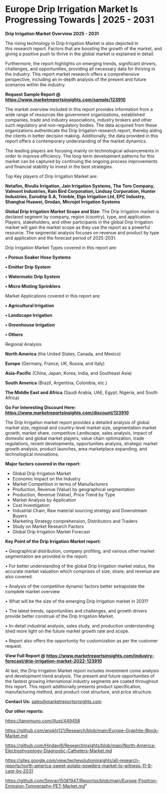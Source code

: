 # Europe Drip Irrigation Market Is Progressing Towards | 2025 - 2031

<Strong> Drip Irrigation Market Overview 2025 - 2031</strong>

The rising technology in Drip Irrigation Market is also depicted in this research report. Factors that are boosting the growth of the market, and giving a positive push to thrive in the global market is explained in detail.

Furthermore, the report highlights on emerging trends, significant drivers, challenges, and opportunities, providing all necessary data for thriving in the industry. This report market research offers a comprehensive perspective, including an in-depth analysis of the present and future scenarios within the industry.

<strong>Request Sample Report @ <a href=https://www.marketreportsinsights.com/sample/123910>https://www.marketreportsinsights.com/sample/123910</a></strong>

The market overview included in this report provides information from a wide range of resources like government organizations, established companies, trade and industry associations, industry brokers and other such regulatory and non-regulatory bodies. The data acquired from these organizations authenticate the Drip Irrigation research report, thereby aiding the clients in better decision making. Additionally, the data provided in this report offers a contemporary understanding of the market dynamics.

The leading players are focusing mainly on technological advancements in order to improve efficiency. The long-term development patterns for this market can be captured by continuing the ongoing process improvements and financial stability to invest in the best strategies.

Top Key players of Drip Irrigation Market are:

<strong>Netafim, Rivulis Irrigation, Jain Irrigation Systems, The Toro Company, Valmont Industries, Rain Bird Corporation, Lindsay Corporation, Hunter Industries, Eurodrip S.A, Trimble, Elgo Irrigation Ltd, EPC Industry, Shanghai Huawei, Grodan, Microjet Irrigation Systems</strong>

<strong><b>Global Drip Irrigation Market Scope and Size:</b></strong>
The Drip Irrigation market is declared segment by company, region (country), type, and application. Players, stakeholders, and other participants in the global Drip Irrigation market will gain the market scope as they use the report as a powerful resource. The segmental analysis focuses on revenue and product by type and application and the forecast period of 2025-2031.

Drip Irrigation Market Types covered in this report are:

<strong>• Porous Soaker Hose Systems

• Emitter Drip System

• Watermatic Drip System

• Micro Misting Sprinklers</strong>

Market Applications covered in this report are:

<strong>• Agricultural Irrigation

• Landscape Irrigation

• Greenhouse Irrigation

• Others</strong> 

Regional Analysis

<strong>North America</strong> (the United States, Canada, and Mexico)

<strong>Europe</strong> (Germany, France, UK, Russia, and Italy)

<strong>Asia-Pacific</strong> (China, Japan, Korea, India, and Southeast Asia)

<strong>South America</strong> (Brazil, Argentina, Colombia, etc.)

<strong>The Middle East and Africa</strong> (Saudi Arabia, UAE, Egypt, Nigeria, and South Africa)

<strong>Go For Interesting Discount Here: <a href=https://www.marketreportsinsights.com/discount/123910>https://www.marketreportsinsights.com/discount/123910</a></strong>

The Drip Irrigation market report provides a detailed analysis of global market size, regional and country-level market size, segmentation market growth, market share, competitive Landscape, sales analysis, impact of domestic and global market players, value chain optimization, trade regulations, recent developments, opportunities analysis, strategic market growth analysis, product launches, area marketplace expanding, and technological innovations.

<strong><b>Major factors covered in the report:</b></strong>
<ul>
  <li>Global Drip Irrigation Market </li>
  <li>Economic Impact on the Industry</li>
  <li>Market Competition in terms of Manufacturers</li>
  <li>Production, Revenue (Value) by geographical segmentation</li>
  <li>Production, Revenue (Value), Price Trend by Type</li>
  <li>Market Analysis by Application</li>
  <li>Cost Investigation</li>
  <li>Industrial Chain, Raw material sourcing strategy and Downstream Buyers</li>
  <li>Marketing Strategy comprehension, Distributors and Traders</li>
  <li>Study on Market Research Factors</li>
  <li>Global Drip Irrigation Market Forecast</li>
</ul>

<strong><b>Key Point of the Drip Irrigation Market report:</b></strong>

• Geographical distribution, company profiling, and various other market segmentation are provided in the report.

• For better understanding of the global Drip Irrigation market status, the accurate market valuation which comprises of size, share, and revenue are also covered.

• Analysis of the competitive dynamic factors better extrapolate the complete market overview

• What will be the size of the emerging Drip Irrigation market in 2031?

• The latest trends, opportunities and challenges, and growth drivers provide better construal of the Drip Irrigation Market.

• In-detail industrial analysis, sales study, and production understanding shed more light on the future market growth rate and scope.

• Report also offers the opportunity for customization as per the customer request.

<strong><b>View Full Report @ <a href=https://www.marketreportsinsights.com/industry-forecast/drip-irrigation-market-2022-123910>https://www.marketreportsinsights.com/industry-forecast/drip-irrigation-market-2022-123910</a></b></strong>


At last, the Drip Irrigation Market report includes investment come analysis and development trend analysis. The present and future opportunities of the fastest growing international industry segments are coated throughout this report. This report additionally presents product specification, manufacturing method, and product cost structure, and price structure.

<strong>Contact Us:</strong>
sales@marketreportsinsights.com

<strong>Our other reports:</strong>

<a href=https://tanomuno.com/illust/449458>https://tanomuno.com/illust/449458</a>

<a href=https://github.com/anokhi121/Research/blob/main/Europe-Graphite-Block-Market.md>https://github.com/anokhi121/Research/blob/main/Europe-Graphite-Block-Market.md</a>

<a href=https://github.com/Hindavi8/Researchinsights/blob/main/North-America-Electrophysiology-Diagnostic-Catheters-Market.md>https://github.com/Hindavi8/Researchinsights/blob/main/North-America-Electrophysiology-Diagnostic-Catheters-Market.md</a>

<a href=https://sites.google.com/view/techevolutioninsights/all-research-reports/north-america-sweet-potato-powders-market-to-witness-11-8-cagr-by-2031>https://sites.google.com/view/techevolutioninsights/all-research-reports/north-america-sweet-potato-powders-market-to-witness-11-8-cagr-by-2031</a>

<a href=https://github.com/Simran15081947/Reportss/blob/main/Europe-Positron-Emission-Tomography-PET-Market.md>https://github.com/Simran15081947/Reportss/blob/main/Europe-Positron-Emission-Tomography-PET-Market.md</a>"
